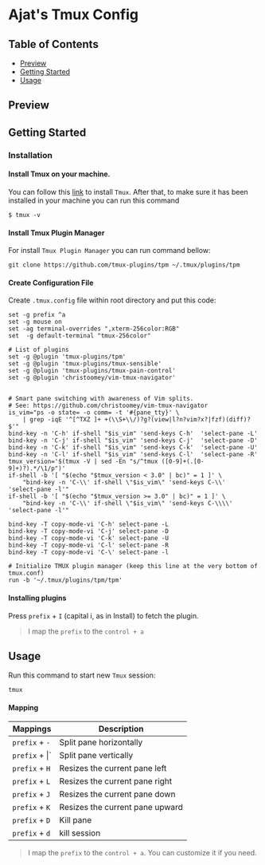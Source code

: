 # Ajat's Tmux Config

## Table of Contents

-   [Preview](#preview)
-   [Getting Started](#getting-started)
-   [Usage](#usage)


## Preview

## Getting Started

### Installation

#### Install Tmux on your machine. 
You can follow this [link](https://github.com/tmux/tmux/wiki/Installing#installing-tmux) to install `Tmux`.
After that, to make sure it has been installed in your machine you can run this command

```
$ tmux -v
```

#### Install Tmux Plugin Manager
For install `Tmux Plugin Manager` you can run command bellow:

```
git clone https://github.com/tmux-plugins/tpm ~/.tmux/plugins/tpm
```

#### Create Configuration File
Create `.tmux.config` file within root directory and put this code:

```
set -g prefix ^a
set -g mouse on
set -ag terminal-overrides ",xterm-256color:RGB"
set  -g default-terminal "tmux-256color"

# List of plugins
set -g @plugin 'tmux-plugins/tpm'
set -g @plugin 'tmux-plugins/tmux-sensible'
set -g @plugin 'tmux-plugins/tmux-pain-control'
set -g @plugin 'christoomey/vim-tmux-navigator'


# Smart pane switching with awareness of Vim splits.
# See: https://github.com/christoomey/vim-tmux-navigator
is_vim="ps -o state= -o comm= -t '#{pane_tty}' \
    | grep -iqE '^[^TXZ ]+ +(\\S+\\/)?g?(view|l?n?vim?x?|fzf)(diff)?$'"
bind-key -n 'C-h' if-shell "$is_vim" 'send-keys C-h'  'select-pane -L'
bind-key -n 'C-j' if-shell "$is_vim" 'send-keys C-j'  'select-pane -D'
bind-key -n 'C-k' if-shell "$is_vim" 'send-keys C-k'  'select-pane -U'
bind-key -n 'C-l' if-shell "$is_vim" 'send-keys C-l'  'select-pane -R'
tmux_version='$(tmux -V | sed -En "s/^tmux ([0-9]+(.[0-9]+)?).*/\1/p")'
if-shell -b '[ "$(echo "$tmux_version < 3.0" | bc)" = 1 ]' \
    "bind-key -n 'C-\\' if-shell \"$is_vim\" 'send-keys C-\\'  'select-pane -l'"
if-shell -b '[ "$(echo "$tmux_version >= 3.0" | bc)" = 1 ]' \
    "bind-key -n 'C-\\' if-shell \"$is_vim\" 'send-keys C-\\\\'  'select-pane -l'"

bind-key -T copy-mode-vi 'C-h' select-pane -L
bind-key -T copy-mode-vi 'C-j' select-pane -D
bind-key -T copy-mode-vi 'C-k' select-pane -U
bind-key -T copy-mode-vi 'C-l' select-pane -R
bind-key -T copy-mode-vi 'C-\' select-pane -l

# Initialize TMUX plugin manager (keep this line at the very bottom of tmux.conf)
run -b '~/.tmux/plugins/tpm/tpm'
```

#### Installing plugins
Press `prefix` + `I` (capital i, as in Install) to fetch the plugin.
> I map the `prefix` to the `control + a`

## Usage

Run this command to start new `Tmux` session:
```
tmux
```

#### Mapping
| Mappings           | Description                                |
| ---------------    | ------------------------------------------ |
| `prefix` + `-`     | Split pane horizontally                    |
| `prefix` + &#124;` | Split pane vertically                      |
| `prefix` + `H`     | Resizes the current pane left              |
| `prefix` + `L`     | Resizes the current pane right             |
| `prefix` + `J`     | Resizes the current pane down              |
| `prefix` + `K`     | Resizes the current pane upward            |
| `prefix` + `D`     | Kill pane                                  |
| `prefix` + `d`     | kill session                               |

> I map the `prefix` to the `control + a`. You can customize it if you need.
